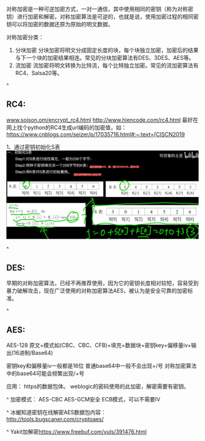 对称加密是一种可逆加密方式，一对一通信，其中使用相同的密钥（称为对称密钥）进行加密和解密。对称加密算法是可逆的，也就是说，使用加密过程的相同密钥可以将加密的数据还原为原始的明文数据。

对称加密分类：
1. 分块加密
分块加密将明文分成固定长度的块，每个块独立加密，加密后的结果与下一个块的加密结果相连。常见的分块加密算法有DES、3DES、AES等。
2. 流加密
流加密将明文转换为比特流，每个比特独立加密。常见的流加密算法有RC4、Salsa20等。

^
## **RC4:**
www.sojson.om/encrypt_rc4.html
<http://www.hiencode.com/rc4.html>
最好在网上找个python的RC4生成url编码的加密值，如：<https://www.cnblogs.com/seizer/p/17035716.html#:~:text=[CISCN2019>

1、通过密钥初始化S表
![](.topwrite/assets/image_1734161119550.png)

^
## **DES:**
早期的对称加密算法，已经不再推荐使用，因为它的密钥长度相对较短，容易受到暴力破解攻击，现在广泛使用的对称加密算法AES，被认为是安全可靠的加密标准。

^
## **AES:**
AES-128
原文+模式如(CBC、CBC、CFB)+填充+数据块+密钥key+偏移量iv+输出(16进制/Base64)

密钥key和偏移量iv一般都是16位
普通base64中一般不会出现+/号
对称加密算法中的base64可能会频繁出现/+号

应用：
https的数据包体。
weblogic的密码使用的此加密，解密需要有密钥。

^
加密模式：
AES-CBC
AES-GCM安全
ECB模式，可以不需要IV


^
冰蝎知道密钥在线解密AES数据包内容：
<http://tools.bugscaner.com/cryptoaes/>


^
Yakit加解密<https://www.freebuf.com/vuls/391476.html>





